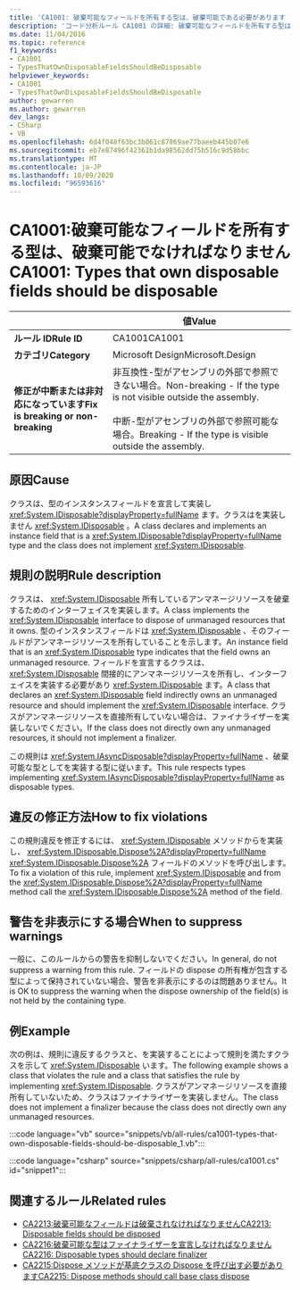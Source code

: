 ```yaml
---
title: 'CA1001: 破棄可能なフィールドを所有する型は、破棄可能である必要があります (コード分析)'
description: 'コード分析ルール CA1001 の詳細: 破棄可能なフィールドを所有する型は、破棄可能である必要があります'
ms.date: 11/04/2016
ms.topic: reference
f1_keywords:
- CA1001
- TypesThatOwnDisposableFieldsShouldBeDisposable
helpviewer_keywords:
- CA1001
- TypesThatOwnDisposableFieldsShouldBeDisposable
author: gewarren
ms.author: gewarren
dev_langs:
- CSharp
- VB
ms.openlocfilehash: 6d4f048f63bc3b061c87869ae77baeeb445b07e6
ms.sourcegitcommit: eb7e87496f42361b1da98562dd75b516c9d58bbc
ms.translationtype: MT
ms.contentlocale: ja-JP
ms.lasthandoff: 10/09/2020
ms.locfileid: "96593616"
---
```

# <a name="ca1001-types-that-own-disposable-fields-should-be-disposable"></a><span data-ttu-id="7c7f5-103">CA1001:破棄可能なフィールドを所有する型は、破棄可能でなければなりません</span><span class="sxs-lookup"><span data-stu-id="7c7f5-103">CA1001: Types that own disposable fields should be disposable</span></span>

| | <span data-ttu-id="7c7f5-104">値</span><span class="sxs-lookup"><span data-stu-id="7c7f5-104">Value</span></span> |
|-|-|
| <span data-ttu-id="7c7f5-105">**ルール ID**</span><span class="sxs-lookup"><span data-stu-id="7c7f5-105">**Rule ID**</span></span> |<span data-ttu-id="7c7f5-106">CA1001</span><span class="sxs-lookup"><span data-stu-id="7c7f5-106">CA1001</span></span>|
| <span data-ttu-id="7c7f5-107">**カテゴリ**</span><span class="sxs-lookup"><span data-stu-id="7c7f5-107">**Category**</span></span> |<span data-ttu-id="7c7f5-108">Microsoft Design</span><span class="sxs-lookup"><span data-stu-id="7c7f5-108">Microsoft.Design</span></span>|
| <span data-ttu-id="7c7f5-109">**修正が中断または非対応になっています**</span><span class="sxs-lookup"><span data-stu-id="7c7f5-109">**Fix is breaking or non-breaking**</span></span> |<span data-ttu-id="7c7f5-110">非互換性-型がアセンブリの外部で参照できない場合。</span><span class="sxs-lookup"><span data-stu-id="7c7f5-110">Non-breaking - If the type is not visible outside the assembly.</span></span><br/><br/><span data-ttu-id="7c7f5-111">中断-型がアセンブリの外部で参照可能な場合。</span><span class="sxs-lookup"><span data-stu-id="7c7f5-111">Breaking - If the type is visible outside the assembly.</span></span>|

## <a name="cause"></a><span data-ttu-id="7c7f5-112">原因</span><span class="sxs-lookup"><span data-stu-id="7c7f5-112">Cause</span></span>

<span data-ttu-id="7c7f5-113">クラスは、型のインスタンスフィールドを宣言して実装し <xref:System.IDisposable?displayProperty=fullName> ます。クラスはを実装しません <xref:System.IDisposable> 。</span><span class="sxs-lookup"><span data-stu-id="7c7f5-113">A class declares and implements an instance field that is a <xref:System.IDisposable?displayProperty=fullName> type and the class does not implement <xref:System.IDisposable>.</span></span>

## <a name="rule-description"></a><span data-ttu-id="7c7f5-114">規則の説明</span><span class="sxs-lookup"><span data-stu-id="7c7f5-114">Rule description</span></span>

<span data-ttu-id="7c7f5-115">クラスは、 <xref:System.IDisposable> 所有しているアンマネージリソースを破棄するためのインターフェイスを実装します。</span><span class="sxs-lookup"><span data-stu-id="7c7f5-115">A class implements the <xref:System.IDisposable> interface to dispose of unmanaged resources that it owns.</span></span> <span data-ttu-id="7c7f5-116">型のインスタンスフィールドは <xref:System.IDisposable> 、そのフィールドがアンマネージリソースを所有していることを示します。</span><span class="sxs-lookup"><span data-stu-id="7c7f5-116">An instance field that is an <xref:System.IDisposable> type indicates that the field owns an unmanaged resource.</span></span> <span data-ttu-id="7c7f5-117">フィールドを宣言するクラスは、 <xref:System.IDisposable> 間接的にアンマネージリソースを所有し、インターフェイスを実装する必要があり <xref:System.IDisposable> ます。</span><span class="sxs-lookup"><span data-stu-id="7c7f5-117">A class that declares an <xref:System.IDisposable> field indirectly owns an unmanaged resource and should implement the <xref:System.IDisposable> interface.</span></span> <span data-ttu-id="7c7f5-118">クラスがアンマネージリソースを直接所有していない場合は、ファイナライザーを実装しないでください。</span><span class="sxs-lookup"><span data-stu-id="7c7f5-118">If the class does not directly own any unmanaged resources, it should not implement a finalizer.</span></span>

<span data-ttu-id="7c7f5-119">この規則は <xref:System.IAsyncDisposable?displayProperty=fullName> 、破棄可能な型としてを実装する型に従います。</span><span class="sxs-lookup"><span data-stu-id="7c7f5-119">This rule respects types implementing <xref:System.IAsyncDisposable?displayProperty=fullName> as disposable types.</span></span>

## <a name="how-to-fix-violations"></a><span data-ttu-id="7c7f5-120">違反の修正方法</span><span class="sxs-lookup"><span data-stu-id="7c7f5-120">How to fix violations</span></span>

<span data-ttu-id="7c7f5-121">この規則違反を修正するには、 <xref:System.IDisposable> メソッドからを実装し、 <xref:System.IDisposable.Dispose%2A?displayProperty=fullName> <xref:System.IDisposable.Dispose%2A> フィールドのメソッドを呼び出します。</span><span class="sxs-lookup"><span data-stu-id="7c7f5-121">To fix a violation of this rule, implement <xref:System.IDisposable> and from the <xref:System.IDisposable.Dispose%2A?displayProperty=fullName> method call the <xref:System.IDisposable.Dispose%2A> method of the field.</span></span>

## <a name="when-to-suppress-warnings"></a><span data-ttu-id="7c7f5-122">警告を非表示にする場合</span><span class="sxs-lookup"><span data-stu-id="7c7f5-122">When to suppress warnings</span></span>

<span data-ttu-id="7c7f5-123">一般に、このルールからの警告を抑制しないでください。</span><span class="sxs-lookup"><span data-stu-id="7c7f5-123">In general, do not suppress a warning from this rule.</span></span> <span data-ttu-id="7c7f5-124">フィールドの dispose の所有権が包含する型によって保持されていない場合、警告を非表示にするのは問題ありません。</span><span class="sxs-lookup"><span data-stu-id="7c7f5-124">It is OK to suppress the warning when the dispose ownership of the field(s) is not held by the containing type.</span></span>

## <a name="example"></a><span data-ttu-id="7c7f5-125">例</span><span class="sxs-lookup"><span data-stu-id="7c7f5-125">Example</span></span>

<span data-ttu-id="7c7f5-126">次の例は、規則に違反するクラスと、を実装することによって規則を満たすクラスを示して <xref:System.IDisposable> います。</span><span class="sxs-lookup"><span data-stu-id="7c7f5-126">The following example shows a class that violates the rule and a class that satisfies the rule by implementing <xref:System.IDisposable>.</span></span> <span data-ttu-id="7c7f5-127">クラスがアンマネージリソースを直接所有していないため、クラスはファイナライザーを実装しません。</span><span class="sxs-lookup"><span data-stu-id="7c7f5-127">The class does not implement a finalizer because the class does not directly own any unmanaged resources.</span></span>

:::code language="vb" source="snippets/vb/all-rules/ca1001-types-that-own-disposable-fields-should-be-disposable_1.vb":::

:::code language="csharp" source="snippets/csharp/all-rules/ca1001.cs" id="snippet1":::

## <a name="related-rules"></a><span data-ttu-id="7c7f5-128">関連するルール</span><span class="sxs-lookup"><span data-stu-id="7c7f5-128">Related rules</span></span>

- [<span data-ttu-id="7c7f5-129">CA2213:破棄可能なフィールドは破棄されなければなりません</span><span class="sxs-lookup"><span data-stu-id="7c7f5-129">CA2213: Disposable fields should be disposed</span></span>](ca2213.md)
- [<span data-ttu-id="7c7f5-130">CA2216:破棄可能な型はファイナライザーを宣言しなければなりません</span><span class="sxs-lookup"><span data-stu-id="7c7f5-130">CA2216: Disposable types should declare finalizer</span></span>](ca2216.md)
- [<span data-ttu-id="7c7f5-131">CA2215:Dispose メソッドが基底クラスの Dispose を呼び出す必要があります</span><span class="sxs-lookup"><span data-stu-id="7c7f5-131">CA2215: Dispose methods should call base class dispose</span></span>](ca2215.md)
